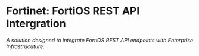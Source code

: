# Fortinet: FortiOS REST API Intergration
*A solution designed to integrate FortiOS REST API endpoints with Enterprise Infrastrucuture.*
